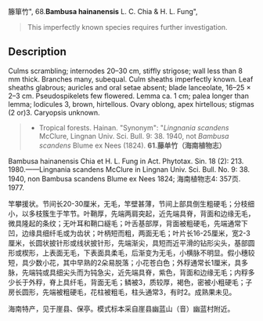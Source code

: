 籐箪竹",
68.**Bambusa hainanensis** L. C. Chia & H. L. Fung",

> This imperfectly known species requires further investigation.

## Description
Culms scrambling; internodes 20–30 cm, stiffly strigose; wall less than 8 mm thick. Branches many, subequal. Culm sheaths imperfectly known. Leaf sheaths glabrous; auricles and oral setae absent; blade lanceolate, 16–25 × 2–3 cm. Pseudospikelets few flowered. Lemma ca. 1 cm; palea longer than lemma; lodicules 3, brown, hirtellous. Ovary oblong, apex hirtellous; stigmas (2 or)3. Caryopsis unknown.

> * Tropical forests. Hainan.
  "Synonym": "*Lingnania scandens* McClure, Lingnan Univ. Sci. Bull. 9: 38. 1940, not *Bambusa scandens* Blume ex Nees (1824).
**61.藤单竹（海南植物志）**

Bambusa hainanensis Chia et H. L. Fung in Act. Phytotax. Sin. 18 (2): 213. 1980.——Lingnania scandens McClure in Lingnan Univ. Sci. Bull. No. 9: 38. 1940, non Bambusa scandens Blume ex Nees 1824; 海南植物志4: 357页. 1977.

竿攀援状。节间长20-30厘米，无毛，竿壁甚薄，节间上部具倒生粗硬毛；分枝细小，以多枝簇生于竿节。叶鞘厚，先端两肩突起，近先端具脊，背面和边缘无毛，微具隆起的条纹；无叶耳和鞘口繸毛；叶舌基部厚，背面被粗硬毛，先端通常下凹，边缘具细纤毛或为齿状；叶柄短而粗，两面无毛；叶片长16-25厘米，宽2-3厘米，长圆状披针形或线状披针形，先端渐尖，具短而近平滑的钻形尖头，基部圆形或楔形，上表面无毛，下表面具柔毛，后渐变为无毛，小横脉不明显。假小穗较短，具少数小花，其中早熟的2朵易脱落；小花苍白色；外稃通常长1厘米，具多脉，先端钝或具细尖头而为钝急尖，近先端具脊，紫色，背面和边缘无毛；内稃多少长于外稃，脊上具纤毛，背面无毛；鳞被3，质较厚，褐色，密被小粗硬毛；子房长圆形，先端被粗硬毛，花柱被粗毛，柱头通常3，有时2。成熟果未见。

海南特产，见于崖县、保亭。模式标本采自崖县幽蓝山（音）幽蓝村附近。
